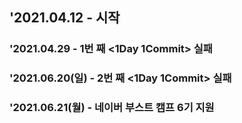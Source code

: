 <h2>'2021.04.12 - 시작</h3>
<h3>'2021.04.29 - 1번 째 <1Day 1Commit> 실패</h3>
<h3>'2021.06.20(일) - 2번 째 <1Day 1Commit> 실패</h3>
<h3>'2021.06.21(월) - 네이버 부스트 캠프 6기 지원</h3>
